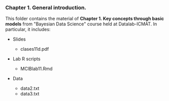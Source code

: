 ### Chapter 1. General introduction.

This folder contains the material of **Chapter 1. Key concepts through basic models** from "Bayesian Data Science" course held at Datalab-ICMAT. In particular, it includes:

* Slides 
  * clases11d.pdf
  
* Lab R scripts 
  * MClBlab11.Rmd

* Data
  * data2.txt
  * data3.txt

